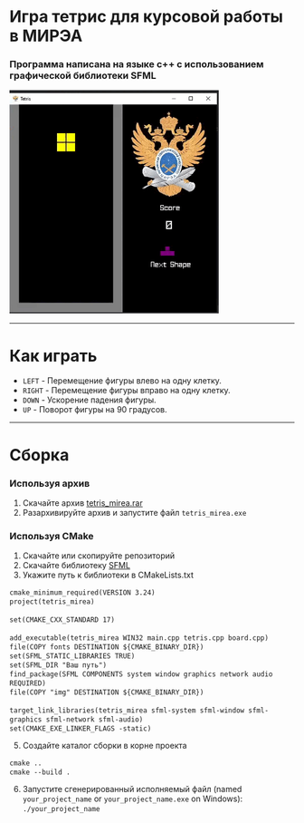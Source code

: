 # Игра тетрис для курсовой работы в МИРЭА
### Программа написана на языке с++ с использованием графической библиотеки SFML
![screen-gif](./tetris.gif)
____
# Как играть
- `LEFT` - Перемещение фигуры влево на одну клетку.
- `RIGHT` - Перемещение фигуры вправо на одну клетку.
- `DOWN` - Ускорение падения фигуры.
- `UP` - Поворот фигуры на 90 градусов.
____
# Сборка
### Используя архив
1. Скачайте архив [tetris_mirea.rar](https://github.com/kripistor/tetris_mirea/blob/master/tetris_mirea.rar)
2. Разархивируйте архив и запустите файл `tetris_mirea.exe`
### Используя CMake
1. Скачайте или скопируйте репозиторий
2. Скачайте библиотеку [SFML](https://www.sfml-dev.org/download/sfml/2.5.1/)
3. Укажите путь к библиотеки в CMakeLists.txt
```
cmake_minimum_required(VERSION 3.24)
project(tetris_mirea)

set(CMAKE_CXX_STANDARD 17)

add_executable(tetris_mirea WIN32 main.cpp tetris.cpp board.cpp)
file(COPY fonts DESTINATION ${CMAKE_BINARY_DIR})
set(SFML_STATIC_LIBRARIES TRUE)
set(SFML_DIR "Ваш путь")
find_package(SFML COMPONENTS system window graphics network audio REQUIRED)
file(COPY "img" DESTINATION ${CMAKE_BINARY_DIR})

target_link_libraries(tetris_mirea sfml-system sfml-window sfml-graphics sfml-network sfml-audio)
set(CMAKE_EXE_LINKER_FLAGS -static)
```
5. Создайте каталог сборки в корне проекта
```
cmake ..
cmake --build .
```
6. Запустите сгенерированный исполняемый файл (named `your_project_name` or `your_project_name.exe` on Windows): `./your_project_name`
